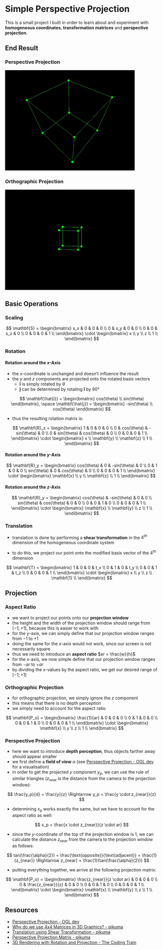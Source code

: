# Simple Perspective Projection

This is a small project I built in order to learn about and experiment with **homogeneous coordinates**, **transformation matrices** and **perspective projection**.

## End Result

### Perspective Projection

<img src="result/perspective-projection.gif" alt="perspective projection" style="zoom:67%;" />

### Orthographic Projection

<img src="result/orthographic-projection.gif" alt="orthographic projection" style="zoom:67%;" />

## Basic Operations

### Scaling

$$
\mathbf{S} =
\begin{bmatrix}
s_x & 0 & 0 & 0 \\
0 & s_y & 0 & 0 \\
0 & 0 & s_z & 0 \\
0 & 0 & 0 & 1 \\
\end{bmatrix}
\cdot
\begin{bmatrix}
x \\
y \\
z \\
1 \\
\end{bmatrix}
$$

### Rotation

#### Rotation around the $x$-Axis

- the $x$-coordinate is unchanged and doesn’t influence the result
- the $y$ and $z$ components are projected onto the rotated basis vectors
  - $\mathbf{\hat{i}}$ is simply rotated by $\theta$
  - $\mathbf{\hat{j}}$ can be determined by rotating $\mathbf{\hat{i}}$ by $90°$

$$
\mathbf{\hat{i}} =
\begin{bmatrix}
cos(\theta) \\
sin(\theta)
\end{bmatrix},
\space
\mathbf{\hat{j}} =
\begin{bmatrix}
-sin(\theta) \\
cos(\theta)
\end{bmatrix}
$$

- thus the resulting rotation matrix is:

$$
\mathbf{R}_x = 
\begin{bmatrix}
1 & 0 & 0 & 0 \\
0 & cos(\theta) & -sin(\theta) & 0 \\
0 & sin(\theta) & cos(\theta) & 0 \\
0 & 0 & 0 & 1 \\
\end{bmatrix}
\cdot
\begin{bmatrix}
x \\
\mathbf{y} \\
\mathbf{z} \\
1 \\
\end{bmatrix}
$$

#### Rotation around the $y$-Axis

$$
\mathbf{R}_y =
\begin{bmatrix}
cos(\theta) & 0 & -sin(\theta) & 0 \\
0 & 1 & 0 & 0 \\
sin(\theta) & 0 & cos(\theta) & 0 \\
0 & 0 & 0 & 1 \\
\end{bmatrix}
\cdot
\begin{bmatrix}
\mathbf{x} \\
y \\
\mathbf{z} \\
1 \\
\end{bmatrix}
$$



#### Rotation around the $z$-Axis

$$
\mathbf{R}_y =
\begin{bmatrix}
cos(\theta) & -sin(\theta) & 0 & 0 \\
sin(\theta) & cos(\theta) & 0 & 0 \\
0 & 0 & 1 & 0 \\
0 & 0 & 0 & 1 \\
\end{bmatrix}
\cdot
\begin{bmatrix}
\mathbf{x} \\
\mathbf{y} \\
z \\
1 \\
\end{bmatrix}
$$

### Translation

- translation is done by performing a **shear transformation** in the $4^{th}$ dimension of the homogeneous coordinate system

- to do this, we project our point onto the modified basis vector of the $4^{th}$ dimension

$$
\mathbf{T} =
\begin{bmatrix}
1 & 0 & 0 & t_x \\
0 & 1 & 0 & t_y \\
0 & 0 & 1 & t_z \\
0 & 0 & 0 & 1 \\
\end{bmatrix}
\cdot
\begin{bmatrix}
x \\
y \\
z \\
\mathbf{1} \\
\end{bmatrix}
$$

## Projection

### Aspect Ratio

- we want to project our points onto our **projection window**
- the height and the width of the projection window should range from $[-1; +1]$, because this is easier to work with
- for the $y$-axis, we can simply define that our projection window ranges from $-1$ to $+1$
- doing the same for the $x$-axis would not work, since our screen is not necessarily square
- thus we need to introduce an **aspect ratio** $ar = \frac{w}{h}$
- for the $x$-axis, we now simple define that our projection window ranges from $-ar$ to $+ar$
- by dividing the $x$-values by the aspect ratio, we get our desired range of $[-1; +1]$

### Orthographic Projection

- for orthographic projection, we simply ignore the $z$ component
- this means that there is no depth perception
- we simply need to account for the aspect ratio

$$
\mathbf{P_o} =
\begin{bmatrix}
\frac{1}{ar} & 0 & 0 & 0 \\
0 & 1 & 0 & 0 \\
0 & 0 & 1 & 0 \\
0 & 0 & 0 & 1 \\
\end{bmatrix}
\cdot
\begin{bmatrix}
\mathbf{x} \\
y \\
z \\
1 \\
\end{bmatrix}
$$

### Perspective Projection

- here we want to introduce **depth perception**, thus objects farther away should appear smaller
- we first define a **field of view** $\alpha$ (see [Perspective Projection - OGL dev](https://ogldev.org/www/tutorial12/tutorial12.html) for a visualisation)
- in order to get the projected $y$ component $y_p$, we can use the rule of similar triangles ($z_{near}$ is the distance from the camera to the projection window):

$$
\frac{y_p}{d} = \frac{y}{z} \Rightarrow y_p = \frac{y \cdot z_{near}}{z}
$$

- determining $x_p$ works exactly the same, but we have to account for the aspect ratio as well:

$$
x_p = \frac{x \cdot z_{near}}{z \cdot ar}
$$

- since the $y$-coordinate of the top of the projection window is 1, we can calculate the distance $z_{near}$ from the camera to the projection window as follows:

$$
tan(\frac{\alpha}{2}) = \frac{\text{opposite}}{\text{adjacent}} = \frac{1}{z_{near}} \Rightarrow z_{near} = \frac{1}{tan(\frac{\alpha}{2})}
$$

- putting everything together, we arrive at the following projection matrix:

$$
\mathbf{P_o} =
\begin{bmatrix}
\frac{z_{near}}{z \cdot ar} & 0 & 0 & 0 \\
0 & \frac{z_{near}}{z} & 0 & 0 \\
0 & 0 & 1 & 0 \\
0 & 0 & 0 & 1 \\
\end{bmatrix}
\cdot
\begin{bmatrix}
\mathbf{x} \\
\mathbf{y} \\
z \\
1 \\
\end{bmatrix}
$$

## Resources

- [Perspective Projection - OGL dev](https://ogldev.org/www/tutorial12/tutorial12.html)
- [Why do we use 4x4 Matrices in 3D Graphics? - pikuma](https://www.youtube.com/watch?v=Do_vEjd6gF0)
- [Translation using Shear Transformation - pikuma](https://youtu.be/Do_vEjd6gF0?t=845)
- [Perspective Projection Matrix - pikuma](https://www.youtube.com/watch?v=EqNcqBdrNyI)
- [3D Rendering with Rotation and Projection - The Coding Train](https://www.youtube.com/watch?v=p4Iz0XJY-Qk)

